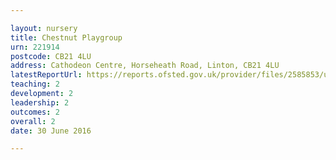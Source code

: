 ```yaml
---

layout: nursery
title: Chestnut Playgroup
urn: 221914
postcode: CB21 4LU
address: Cathodeon Centre, Horseheath Road, Linton, CB21 4LU
latestReportUrl: https://reports.ofsted.gov.uk/provider/files/2585853/urn/221914.pdf
teaching: 2
development: 2
leadership: 2
outcomes: 2
overall: 2
date: 30 June 2016

---
```

